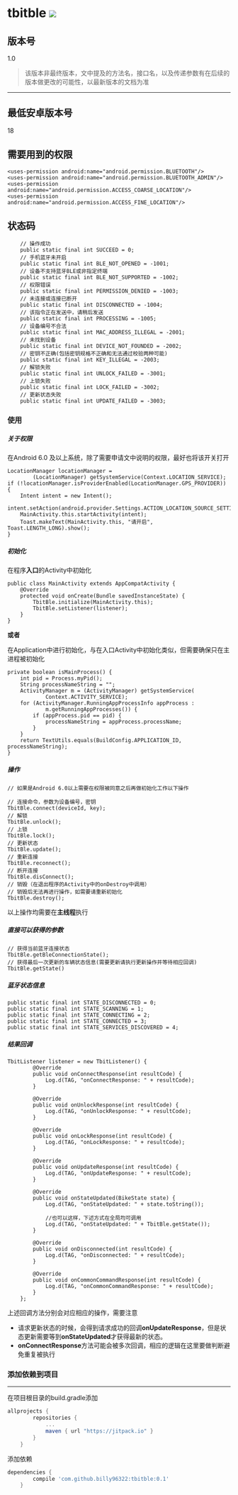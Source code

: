 # tbitble   [![](https://jitpack.io/v/billy96322/tbitble.svg)](https://jitpack.io/#billy96322/tbitble)

## 版本号
1.0
> 该版本非最终版本，文中提及的方法名，接口名，以及传递参数有在后续的版本做更改的可能性，以最新版本的文档为准

---
## 最低安卓版本号
18
## 需要用到的权限
```
<uses-permission android:name="android.permission.BLUETOOTH"/>
<uses-permission android:name="android.permission.BLUETOOTH_ADMIN"/>
<uses-permission android:name="android.permission.ACCESS_COARSE_LOCATION"/>
<uses-permission android:name="android.permission.ACCESS_FINE_LOCATION"/>
```

## 状态码
```
    // 操作成功
    public static final int SUCCEED = 0;
    // 手机蓝牙未开启
    public static final int BLE_NOT_OPENED = -1001;
    // 设备不支持蓝牙BLE或非指定终端
    public static final int BLE_NOT_SUPPORTED = -1002;
    // 权限错误
    public static final int PERMISSION_DENIED = -1003;
    // 未连接或连接已断开
    public static final int DISCONNECTED = -1004;
    // 该指令正在发送中，请稍后发送
    public static final int PROCESSING = -1005;
    // 设备编号不合法
    public static final int MAC_ADDRESS_ILLEGAL = -2001;
    // 未找到设备
    public static final int DEVICE_NOT_FOUNDED = -2002;
    // 密钥不正确(包括密钥规格不正确和无法通过校验两种可能)
    public static final int KEY_ILLEGAL = -2003;
    // 解锁失败
    public static final int UNLOCK_FAILED = -3001;
    // 上锁失败
    public static final int LOCK_FAILED = -3002;
    // 更新状态失败
    public static final int UPDATE_FAILED = -3003;
```

### 使用
##### 关于权限
在Android 6.0 及以上系统，除了需要申请文中说明的权限，最好也将该开关打开
```
LocationManager locationManager =
        (LocationManager) getSystemService(Context.LOCATION_SERVICE);
if (!locationManager.isProviderEnabled(LocationManager.GPS_PROVIDER)) {
    Intent intent = new Intent();
    intent.setAction(android.provider.Settings.ACTION_LOCATION_SOURCE_SETTINGS);
    MainActivity.this.startActivity(intent);
    Toast.makeText(MainActivity.this, "请开启", Toast.LENGTH_LONG).show();
}
```
##### 初始化

在程序**入口**的Activity中初始化
```
public class MainActivity extends AppCompatActivity {
    @Override
    protected void onCreate(Bundle savedInstanceState) {
        TbitBle.initialize(MainActivity.this);
        TbitBle.setListener(listener);
    }
}
```
**或者**

在Application中进行初始化，与在入口Activity中初始化类似，但需要确保只在主进程被初始化
```
private boolean isMainProcess() {
    int pid = Process.myPid();
    String processNameString = "";
    ActivityManager m = (ActivityManager) getSystemService(
            Context.ACTIVITY_SERVICE);
    for (ActivityManager.RunningAppProcessInfo appProcess :
            m.getRunningAppProcesses()) {
        if (appProcess.pid == pid) {
            processNameString = appProcess.processName;
        }
    }
    return TextUtils.equals(BuildConfig.APPLICATION_ID, processNameString);
}
```
##### 操作
```
// 如果是Android 6.0以上需要在权限被同意之后再做初始化工作以下操作

// 连接命令，参数为设备编号，密钥
TbitBle.connect(deviceId, key);
// 解锁
TbitBle.unlock();
// 上锁
TbitBle.lock();
// 更新状态
TbitBle.update();
// 重新连接
TbitBle.reconnect();
// 断开连接
TbitBle.disConnect();
// 销毁（在退出程序的Activity中的onDestroy中调用）
// 销毁后无法再进行操作，如需要请重新初始化
TbitBle.destroy();
```
以上操作均需要在**主线程**执行

##### 直接可以获得的参数
```
// 获得当前蓝牙连接状态
TbitBle.getBleConnectionState();
// 获得最后一次更新的车辆状态信息(需要更新请执行更新操作并等待相应回调)
TbitBle.getState()
```
##### 蓝牙状态信息
```
public static final int STATE_DISCONNECTED = 0;
public static final int STATE_SCANNING = 1;
public static final int STATE_CONNECTING = 2;
public static final int STATE_CONNECTED = 3;
public static final int STATE_SERVICES_DISCOVERED = 4;
```
##### 结果回调

```
TbitListener listener = new TbitListener() {
        @Override
        public void onConnectResponse(int resultCode) {
            Log.d(TAG, "onConnectResponse: " + resultCode);
        }

        @Override
        public void onUnlockResponse(int resultCode) {
            Log.d(TAG, "onUnlockResponse: " + resultCode);
        }

        @Override
        public void onLockResponse(int resultCode) {
            Log.d(TAG, "onLockResponse: " + resultCode);
        }

        @Override
        public void onUpdateResponse(int resultCode) {
            Log.d(TAG, "onUpdateResponse: " + resultCode);
        }

        @Override
        public void onStateUpdated(BikeState state) {
            Log.d(TAG, "onStateUpdated: " + state.toString());

            //也可以这样，下述方式在全局均可调用
            Log.d(TAG, "onStateUpdated: " + TbitBle.getState());
        }

        @Override
        public void onDisconnected(int resultCode) {
            Log.d(TAG, "onDisconnected: " + resultCode);
        }

        @Override
        public void onCommonCommandResponse(int resultCode) {
            Log.d(TAG, "onCommonCommandResponse: " + resultCode);
        }
    };
```
上述回调方法分别会对应相应的操作，需要注意
* 请求更新状态的时候，会得到请求成功的回调**onUpdateResponse**，但是状态更新需要等到**onStateUpdated**才获得最新的状态。
* **onConnectResponse**方法可能会被多次回调，相应的逻辑在这里要做判断避免重复被执行

### 添加依赖到项目
----------------------
在项目根目录的build.gradle添加
```gradle
allprojects {
		repositories {
			...
			maven { url "https://jitpack.io" }
		}
	}
```

 添加依赖

``` gradle
dependencies {
        compile 'com.github.billy96322:tbitble:0.1'
    }
```

